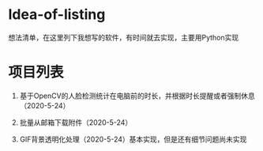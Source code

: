 # Idea-of-listing
想法清单，在这里列下我想写的软件，有时间就去实现，主要用Python实现

# 项目列表

1. 基于OpenCV的人脸检测统计在电脑前的时长，并根据时长提醒或者强制休息 （2020-5-24）

2. 批量从邮箱下载附件（2020-5-24）

3. GIF背景透明化处理（2020-5-24）基本实现，但是还有细节问题尚未实现
